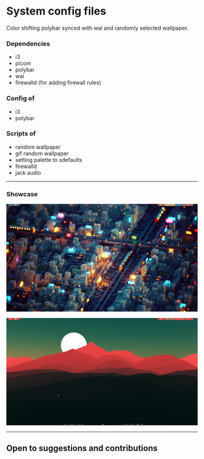 # System config files

Color shifting polybar synced with wal and randomly selected wallpaper.

### Dependencies
* i3
* picom
* polybar
* wal
* firewalld (for adding firewall rules)

### Config of
* i3
* polybar

### Scripts of
* random wallpaper
* gif random wallpaper
* setting palette to xdefaults
* firewalld
* jack audio

---

### Showcase

![printscreen01](desktop-01.png)


![printscreen02](desktop-02.png)

---

## Open to suggestions and contributions

